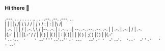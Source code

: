 ### Hi there 👋


                                                                                                                                   
                                                                                                                                   
.---.   . .   .    .       .  .   .  ..         .    .   .           .--.                      .--.        .---.     .    .        
  |     | |   |\  /|        \  \ /  / |        _|_    \ /           :                          |   :         |       |\  /|        
  | .-. | |   | \/ | .-.     \  \  /  |--. .-.  |      : .-. .  .   | --. .-. .--. .--. .-.    |   | .-.     | .-.   | \/ | .-.    
  |(.-' | |   |    |(.-'      \/ \/   |  |(   ) |      |(   )|  |   :   |(   )|  | |  |(   )   |   ;(   )    |(   )  |    |(.-'    
  ' `--'`-`-  '    ' `--'      ' '    '  `-`-'`-`-'    ' `-' `--`-   `--' `-' '  `-'  `-`-'`-  '--'  `-'     ' `-'   '    ' `--'   
                                                                                                                                   
                                                                                                                                   

<!--
**CyanPineapple/CyanPineapple** is a ✨ _special_ ✨ repository because its `README.md` (this file) appears on your GitHub profile.

Here are some ideas to get you started:

- 🔭 I’m currently working on ...
- 🌱 I’m currently learning ...
- 👯 I’m looking to collaborate on ...
- 🤔 I’m looking for help with ...
- 💬 Ask me about ...
- 📫 How to reach me: ...
- 😄 Pronouns: ...
- ⚡ Fun fact: ...
-->
